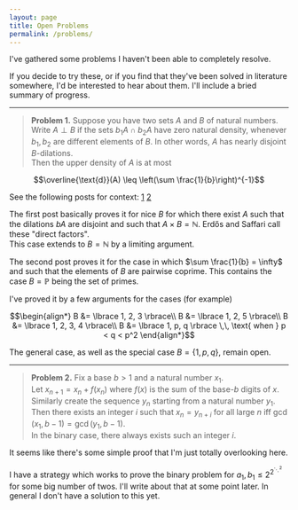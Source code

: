 ```yaml
---
layout: page
title: Open Problems
permalink: /problems/
---
```


I've gathered some problems I haven't been able to completely resolve.  

If you decide to try these, or if you find that they've been solved in literature somewhere, I'd be interested to hear about them. I'll include a bried summary of progress.

---

> **Problem 1.** Suppose you have two sets $A$ and $B$ of natural numbers.  
> Write $A \perp B$ if the sets $b_1 A \cap b_2 A$ have zero natural density, whenever $b_1, b_2$ are different elements of $B$. In other words, $A$ has nearly disjoint $B$-dilations.  
> Then the upper density of $A$ is at most
> 
$$\overline{\text{d}}(A) \leq \left(\sum \frac{1}{b}\right)^{-1}$$

See the following posts for context: [1](/blog/2023/04/13/density-gcds.html) [2](/blog/2023/04/18/dilations-primes.html)

The first post basically proves it for nice $B$ for which there exist $A$ such that the dilations $bA$ are disjoint and such that $A \times B = \mathbb N$. Erdős and Saffari call these "direct factors".  
This case extends to $B = \mathbb N$ by a limiting argument.

The second post proves it for the case in which $\sum \frac{1}{b} = \infty$ and such that the elements of $B$ are pairwise coprime. This contains the case $B = \mathbb P$ being the set of primes.

I've proved it by a few arguments for the cases (for example)

$$\begin{align*}
B &= \lbrace 1, 2, 3 \rbrace\\
B &= \lbrace 1, 2, 5 \rbrace\\
B &= \lbrace 1, 2, 3, 4 \rbrace\\
B &= \lbrace 1, p, q \rbrace \,\, \text{ when } p < q < p^2
\end{align*}$$

The general case, as well as the special case $B = \lbrace 1, p, q \rbrace$, remain open.

---

> **Problem 2.** Fix a base $b > 1$ and a natural number $x_1$.  
> Let $x_{n+1} = x_n + f(x_n)$ where $f(x)$ is the sum of the base-$b$ digits of $x$.  
> Similarly create the sequence $y_n$ starting from a natural number $y_1$.  
> Then there exists an integer $i$ such that $x_n = y_{n+i}$ for all large $n$ iff $\gcd(x_1, b-1) = \gcd(y_1, b-1)$.  
> In the binary case, there always exists such an integer $i$.

It seems like there's some simple proof that I'm just totally overlooking here.

I have a strategy which works to prove the binary problem for $a_1, b_1 \leq 2^{2^{\ddots}^2}$ for some big number of twos. I'll write about that at some point later. In general I don't have a solution to this yet.